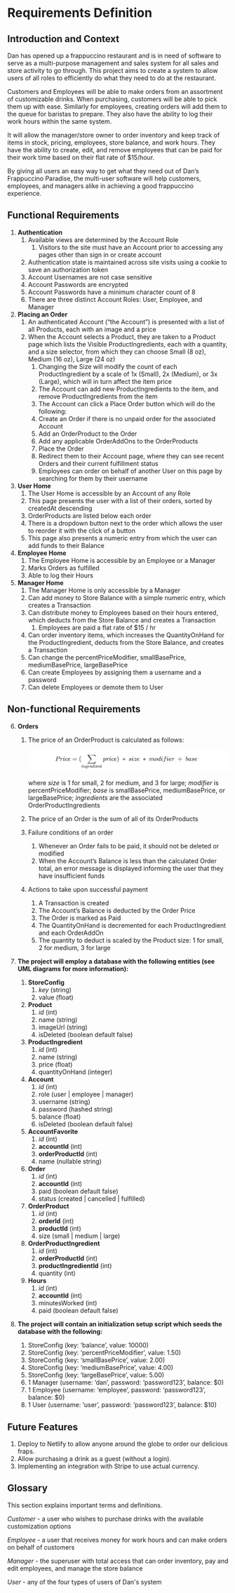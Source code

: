 # Requirements Definition

## Introduction and Context

Dan has opened up a frappuccino restaurant and is in need of software to serve as a multi\-purpose management and sales system for all sales and store activity to go through\. This project aims to create a system to allow users of all roles to efficiently do what they need to do at the restaurant\.

Customers and Employees will be able to make orders from an assortment of customizable drinks\. When purchasing, customers will be able to pick them up with ease\. Similarly for employees, creating orders will add them to the queue for baristas to prepare\. They also have the ability to log their work hours within the same system\.

It will allow the manager/store owner to order inventory and keep track of items in stock, pricing, employees, store balance, and work hours\. They have the ability to create, edit, and remove employees that can be paid for their work time based on their flat rate of $15/hour\. 

By giving all users an easy way to get what they need out of Dan’s Frappuccino Paradise, the multi\-user software will help customers, employees, and managers alike in achieving a good frappuccino experience\.

## Functional Requirements

1. **Authentication**
	1. Available views are determined by the Account Role
		1. Visitors to the site must have an Account prior to accessing any pages other than sign in or create account
	2. Authentication state is maintained across site visits using a cookie to save an authorization token
	3. Account Usernames are not case sensitive
	4. Account Passwords are encrypted
	5. Account Passwords have a minimum character count of 8
	6. There are three distinct Account Roles: User, Employee, and Manager
2. **Placing an Order**
	1. An authenticated Account \(“the Account”\) is presented with a list of all Products, each with an image and a price
	2. When the Account selects a Product, they are taken to a Product page which lists the Visible ProductIngredients, each with a quantity, and a size selector, from which they can choose Small \(8 oz\), Medium \(16 oz\), Large \(24 oz\)
		1. Changing the Size will modify the count of each ProductIngredient by a scale of 1x \(Small\), 2x \(Medium\), or 3x \(Large\), which will in turn affect the item price
		2. The Account can add new ProductIngredients to the item, and remove ProductIngredients from the item
		3. The Account can click a Place Order button which will do the following:
		  1. Create an Order if there is no unpaid order for the associated Account
		  2. Add an OrderProduct to the Order
		  3. Add any applicable OrderAddOns to the OrderProducts
		  4. Place the Order
		  5. Redirect them to their Account page, where they can see recent Orders and their current fulfillment status
		4. Employees can order on behalf of another User on this page by searching for them by their username
3. **User Home**
	1. The User Home is accessible by an Account of any Role
	2. This page presents the user with a list of their orders, sorted by createdAt descending
	  1. OrderProducts are listed below each order
	  2. There is a dropdown button next to the order which allows the user to reorder it with the click of a button
	3. This page also presents a numeric entry from which the user can add funds to their Balance
4. **Employee Home**
	1. The Employee Home is accessible by an Employee or a Manager
	3. Marks Orders as fulfilled
	4. Able to log their Hours
5. **Manager Home**
	1. The Manager Home is only accessible by a Manager
	2. Can add money to Store Balance with a simple numeric entry, which creates a Transaction
	3. Can distribute money to Employees based on their hours entered, which deducts from the Store Balance and creates a Transaction
		1. Employees are paid a flat rate of $15 / hr
	4. Can order inventory items, which increases the QuantityOnHand for the ProductIngredient, deducts from the Store Balance, and creates a Transaction
	5. Can change the percentPriceModifier, smallBasePrice, mediumBasePrice, largeBasePrice
	8. Can create Employees by assigning them a username and a password
	9. Can delete Employees or demote them to User

## Non-functional Requirements

6. **Orders**
	1. The price of an OrderProduct is calculated as follows:
	   
	   ![Order Price Calculation](diagrams/orderPriceCalculation.png)
	   
		 where *size* is 1 for small, 2 for medium, and 3 for large; *modifier* is percentPriceModifier; *base* is smallBasePrice, mediumBasePrice, or largeBasePrice; *ingredients* are the associated OrderProductIngredients
	   
	2. The price of an Order is the sum of all of its OrderProducts
	
	3. Failure conditions of an order
	
	   1. Whenever an Order fails to be paid, it should not be deleted or modified
	   2. When the Account’s Balance is less than the calculated Order total, an error message is displayed informing the user that they have insufficient funds
	
	4. Actions to take upon successful payment
	
	   1. A Transaction is created
	   2. The Account’s Balance is deducted by the Order Price
	   3. The Order is marked as Paid
	   4. The QuantityOnHand is decremented for each ProductIngredient and each OrderAddOn
	   5. The quantity to deduct is scaled by the Product size: 1 for small, 2 for medium, 3 for large
	
7. **The project will employ a database with the following entities (see UML diagrams for more information):**
	
	1. **StoreConfig**
		1. *key* \(string\)
		2. value \(float\)
	2. **Product**
		1. *id* \(int\)
		2. name \(string\)
		3. imageUrl \(string\)
		4. isDeleted \(boolean default false\)
	3. **ProductIngredient**
		1. *id* \(int\)
		2. name \(string\)
		3. price \(float\)
		4. quantityOnHand \(integer\)
	4. **Account**
		1. *id* \(int\)
		2. role \(user | employee | manager\)
		3. username \(string\)
		4. password \(hashed string\)
		5. balance \(float\)
		6. isDeleted \(boolean default false\)
	5. **AccountFavorite**
		1. *id* \(int\)
		2. **accountId** \(int\)
		3. **orderProductId** \(int\)
		4. name \(nullable string\)
	6. **Order**
		1. *id* (int)
		2. **accountId** (int)
		3. paid \(boolean default false\)
		4. status (created | cancelled | fulfilled)
	7. **OrderProduct**
		1. *id* (int)
		2. **orderId** (int)
		3. **productId** (int)
		4. size \(small | medium | large\)
	8. **OrderProductIngredient**
		1. *id* (int)
		2. **orderProductId** (int)
		3. **productIngredientId** (int)
		4. quantity (int)
	9. **Hours**
		1. *id* (int)
		1. **accountId** (int)
		2. minutesWorked (int)
		3. paid \(boolean default false\)
	
8. **The project will contain an initialization setup script which seeds the database with the following:**
	1. StoreConfig \(key: ‘balance’, value: 10000\)
	2. StoreConfig \(key: ‘percentPriceModifier’, value: 1\.50\)
	3. StoreConfig \(key: ‘smallBasePrice’, value: 2\.00\)
	4. StoreConfig \(key: ‘mediumBasePrice’, value: 4\.00\)
	5. StoreConfig \(key: ‘largeBasePrice’, value: 5\.00\)
	6. 1 Manager \(username: ‘dan’, password: ‘password123’, balance: $0\)
	7. 1 Employee \(username: ‘employee’, password: ‘password123’, balance: $0\)
	8. 1 User \(username: ‘user’, password: ‘password123’, balance: $10\)

## Future Features

1. Deploy to Netlify to allow anyone around the globe to order our delicious fraps.
2. Allow purchasing a drink as a guest (without a login).
3. Implementing an integration with Stripe to use actual currency.

## Glossary

This section explains important terms and definitions.


*Customer* - a user who wishes to purchase drinks with the available customization options

*Employee* - a user that receives money for work hours and can make orders on behalf of customers 

*Manager* - the superuser with total access that can order inventory, pay and edit employees, and manage the store balance

*User* - any of the four types of users of Dan's system